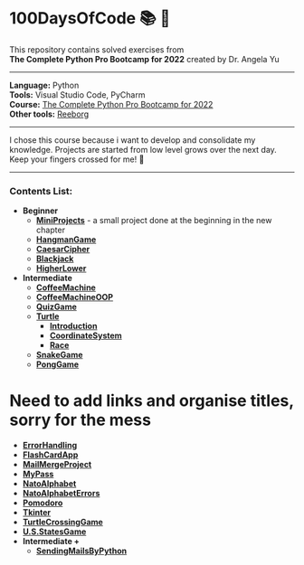 # 100DaysOfCode :books: :raising_hand:
This repository contains solved exercises from  
__The Complete Python Pro Bootcamp for 2022__ created by Dr. Angela Yu
***  
__Language:__ Python  
__Tools:__ Visual Studio Code, PyCharm     
__Course:__ [The Complete Python Pro Bootcamp for 2022](https://www.udemy.com/course/100-days-of-code/)   
__Other tools:__ [Reeborg](https://reeborg.ca/index_en.html)
***
I chose this course because i want to develop and consolidate my knowledge. Projects are started from low level grows over the next day. Keep your fingers crossed for me! :crossed_fingers:	
***
### Contents List:
* __Beginner__
  * [__MiniProjects__]() - a small project done at the beginning in the new chapter
  * [__HangmanGame__]()
  * [__CaesarCipher__]()
  * [__Blackjack__]()
  * [__HigherLower__]()
* __Intermediate__
  * [__CoffeeMachine__]()
  * [__CoffeeMachineOOP__]()
  * [__QuizGame__]()
  * [__Turtle__]()
    * [__Introduction__]()
    * [__CoordinateSystem__]()
    * [__Race__]()
  * [__SnakeGame__]()
  * [__PongGame__]()

# Need to add links and organise titles, sorry for the mess
  * [__ErrorHandling__]()
  * [__FlashCardApp__]()
  * [__MailMergeProject__]()
  * [__MyPass__]()
  * [__NatoAlphabet__]()
  * [__NatoAlphabetErrors__]()
  * [__Pomodoro__]()
  * [__Tkinter__]()
  * [__TurtleCrossingGame__]()
  * [__U.S.StatesGame__]()
* __Intermediate +__
  * [__SendingMailsByPython__]()
